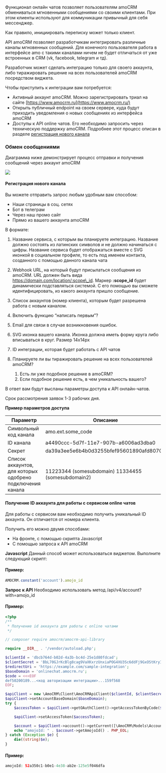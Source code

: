 
<a name="common-info"></a>

Функционал онлайн чатов позволяет пользователям amoCRM обмениваться мгновенными сообщениями со своими клиентами. При этом клиенты используют для коммуникации привычный для себя мессенджер.

Как правило, инициировать переписку может только клиент.

API amoCRM позволяет разработчикам интегрировать различные каналы мгновенных сообщений. Для конечного пользователя работа в интерфейсе amo с такими каналами ничем не будет отличаться от уже встроенных в CRM (vk, facebook, telegram и тд).

Разработчик может сделать интеграцию только для своего аккаунта, либо тиражировать решение на всех пользователей amoCRM посредством виджета.

Чтобы приступить к интеграции вам потребуется:

*   Активный аккаунт amoCRM. Можно зарегистрировать триал на сайте [https://www.amocrm.ru](https://www.amocrm.ru/)
*   Открыть публичный endpoint на своем сервере, куда будут приходить уведомления о новых сообщениях из интерфейса amoCRM
*   Доступы к API online чатов. Его необходимо запросить через техническую поддержку amoCRM. Подробнее этот процесс описан в разделе [регистрация нового канала](#chats-cap-channel-register)

<a name="e6d59319-82c1-422c-8b61-7510e0d12971"></a>

### Обмен сообщениями

Диаграмма ниже демонстрирует процесс отправки и получения сообщений
через аккаунт amoCRM

![](https://amocrm.ru/uploads/2019/06/Диаграмма.jpg)

#### <span id="chats-cap-channel-register"></span>Регистрация нового канала

Вы можете отправить запрос любым удобным вам способом:

-   Наши страницы в соц. сетях
-   Бот в телеграм
-   Через наш промо сайт
-   Прямо из вашего аккаунта amoCRM

В формате:

1.  Название сервиса, с которым вы планируете интеграцию. Название
    должно состоять из латинских символов и не должно начинаться с
    цифры. Название сервиса будет отображаться вместе с SVG иконкой в
    социальном профиле, то есть под именем контакта, созданного с
    помощью данного канала чата

2.  Webhook URL, на который будут присылаться сообщения из amoCRM. URL
    должен быть вида https://domain.com/location/:scope\_id. Маркер
    **:scope\_id** будет динамически подставляться системой. С его
    помощью вы сможете идентифицировать, из какого аккаунта пришло
    сообщение.

3.  Список аккаунтов (номер клиента), которым будет разрешена работа с
    новым каналом.

4.  Включить функцию “написать первым”?

5.  Email для связи в случае возникновения ошибок.

6.  SVG иконка вашего канала. Иконка должна иметь форму круга либо
    вписываться в круг. Размер 14х14px

7.  ID интеграции, которая будет работать с API чатов

8.  Планируете ли вы тиражировать решение на всех пользователей amoCRM?

    1.  Есть ли уже подобное решение в amoCRM?
    2.  Если подобное решение есть, в чем уникальность вашего?

В ответ вам будут высланы параметры доступа к API онлайн-чатов.

Срок рассмотрения заявок 1-3 рабочих дня.

**Пример параметров доступа**

| Параметр | Описание |
|--|--|
|Символьный код канала | amo.ext.some_code|
|ID канала|a4490ccc-5d7f-11e7-907b-a6006ad3dba0|
|Секрет|da39a3ee5e6b4b0d3255bfef95601890afd80709|
|Список аккаунтов, для которых одобрено подключения канала | 11223344 (somesubdomain) 11334455 (somesubdomain2)|




<a name="b89e650b-f539-4b15-b591-4fb94617f293"></a>

#### Получение ID аккаунта для работы с сервисом online чатов

Для работы с сервисом вам необходимо получить уникальный ID аккаунта. Он отличается от номера клиента.

Получить его можно двумя способами:

*   На фронте, с помощью скрипта Javascript
*   C помощью запроса к API amoCRM

**Javascript** 
Данный способ может использоваться виджетом. Выполните следующий скрипт:

#### Пример:

```javascript
AMOCRM.constant('account').amojo_id
```

**Запрос к API**
Необходимо использовать метод /api/v4/account?with=amojo_id
            

#### Пример:

```php
<?php
/**
 * Получение id аккаунта для работы с online чатами
 */

// composer require amocrm/amocrm-api-library

require __DIR__ . '/vendor/autoload.php';

$clientId = 'dbcb764d-b02d-4a3b-bc4d-25e1d80fdcad';
$clientSecret = 'BbL70GJrKcBlg8cag9VaXKxrzUnxiaPOG4XU3Sc6ddFj9GxOStKryI4wOK4g9kjo';
$redirectUri = 'https://example.com/sample-integration';
$baseDomain = 'onlinechat.amocrm.ru';
$code = <<<EOF
def50200189...<код авторизации интеграции>...159f568
EOF;

$apiClient = new \AmoCRM\Client\AmoCRMApiClient($clientId, $clientSecret, $redirectUri);
$apiClient->setAccountBaseDomain($baseDomain);
try {
    $accessToken = $apiClient->getOAuthClient()->getAccessTokenByCode($code);

    $apiClient->setAccessToken($accessToken);

    $account = $apiClient->account()->getCurrent([\AmoCRM\Models\AccountModel::AMOJO_ID]);
    echo "amojoId: " . $account->getAmojoId() . PHP_EOL;
} catch (Exception $e) {
    die((string)$e);
} 
```
#### Пример:

```php
amojoId: 52a350c1-b0e1-4e38-ab2e-125e5f046dfa
```
<!-- Generated at Thu, 04 Mar 2021 09:23:30 +0000. amoCRM Documentation Generator -->